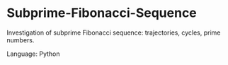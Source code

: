 # Subprime-Fibonacci-Sequence
Investigation of subprime Fibonacci sequence: trajectories, cycles, prime numbers.

Language: Python

